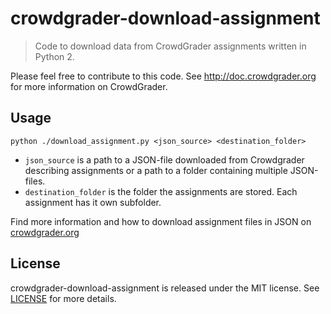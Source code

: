 # crowdgrader-download-assignment

> Code to download data from CrowdGrader assignments written in Python 2.

Please feel free to contribute to this code. See http://doc.crowdgrader.org for more information on CrowdGrader.


## Usage

    python ./download_assignment.py <json_source> <destination_folder>

* `json_source` is a path to a JSON-file downloaded from Crowdgrader describing assignments or a path to a folder containing multiple JSON-files.
* `destination_folder` is the folder the assignments are stored. Each assignment has it own subfolder.

Find more information and how to download assignment files in JSON on [crowdgrader.org](http://doc.crowdgrader.org/crowdgrader-documentation/downloading-all-data)


## License

crowdgrader-download-assignment is released under the MIT license. See [LICENSE](LICENSE) for more details.
